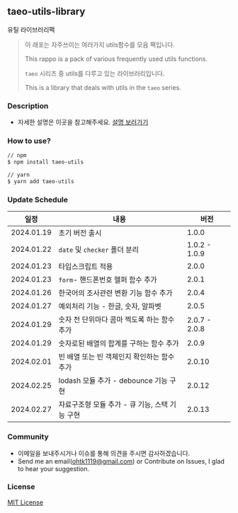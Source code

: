 ## taeo-utils-library

유틸 라이브러리팩

> 이 래포는 자주쓰이는 여러가지 utils함수를 모음 팩입니다.
>
> This rappo is a pack of various frequently used utils functions.
>
> `taeo` 시리즈 중 utils를 다루고 있는 라이브러리입니다.
>
> This is a library that deals with utils in the `taeo` series.

### Description

- 자세한 설명은 이곳을 참고해주세요. [설명 보러가기](https://taeo.gitbook.io/taeo/)

### How to use?

```bash
// npm
$ npm install taeo-utils

// yarn
$ yarn add taeo-utils
```

### Update Schedule

| 일정       | 내용                                           | 버전          |
| ---------- | ---------------------------------------------- | ------------- |
| 2024.01.19 | 초기 버전 출시                                 | 1.0.0         |
| 2024.01.22 | `date` 및 `checker` 폴더 분리                  | 1.0.2 - 1.0.9 |
| 2024.01.23 | 타입스크립트 적용                              | 2.0.0         |
| 2024.01.23 | `form`- 핸드폰번호 헬퍼 함수 추가              | 2.0.1         |
| 2024.01.26 | 한국어의 조사관련 변환 기능 함수 추가          | 2.0.4         |
| 2024.01.27 | 예외처리 기능 - 한글, 숫자, 알파벳             | 2.0.5         |
| 2024.01.29 | 숫자 천 단위마다 콤마 찍도록 하는 함수 추가    | 2.0.7 - 2.0.8 |
| 2024.01.29 | 숫자로된 배열의 합계를 구하는 함수 추가        | 2.0.9         |
| 2024.02.01 | 빈 배열 또는 빈 객체인지 확인하는 함수 추가    | 2.0.10        |
| 2024.02.25 | lodash 모듈 추가 - debounce 기능 구현          | 2.0.12        |
| 2024.02.27 | 자료구조형 모듈 추가 - 큐 기능, 스택 기능 구현 | 2.0.13        |

### Community

- 이메일을 보내주시거나 이슈를 통해 의견을 주시면 감사하겠습니다.
- Send me an email(ohtk1119@gmail.com) or Contribute on Issues, I glad to hear your suggestion.

### License

[MIT License](https://rmm5t.mit-license.org/)
